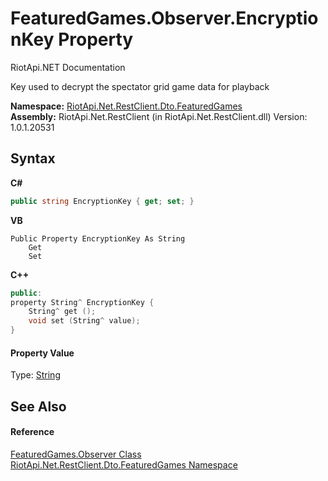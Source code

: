 # FeaturedGames.Observer.EncryptionKey Property 
RiotApi.NET Documentation 

Key used to decrypt the spectator grid game data for playback

**Namespace:**&nbsp;<a href="3e2b828e-de06-ca7f-5a82-548a331b47bc">RiotApi.Net.RestClient.Dto.FeaturedGames</a><br />**Assembly:**&nbsp;RiotApi.Net.RestClient (in RiotApi.Net.RestClient.dll) Version: 1.0.1.20531

## Syntax

**C#**<br />
``` C#
public string EncryptionKey { get; set; }
```

**VB**<br />
``` VB
Public Property EncryptionKey As String
	Get
	Set
```

**C++**<br />
``` C++
public:
property String^ EncryptionKey {
	String^ get ();
	void set (String^ value);
}
```


#### Property Value
Type: <a href="http://msdn2.microsoft.com/en-us/library/s1wwdcbf" target="_blank">String</a>

## See Also


#### Reference
<a href="1d459f8d-6dc7-c47d-ab0e-47a147a97173">FeaturedGames.Observer Class</a><br /><a href="3e2b828e-de06-ca7f-5a82-548a331b47bc">RiotApi.Net.RestClient.Dto.FeaturedGames Namespace</a><br />